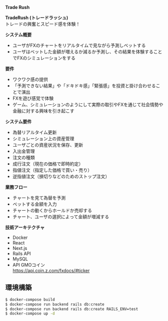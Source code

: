 **Trade Rush**

**TradeRush (トレードラッシュ)**<br>
トレードの興奮とスピード感を体験！

**システム概要**<br>
- ユーザがFXのチャートをリアルタイムで見ながら予測しベットする<br>
- ユーザはベットした金額が増えるか減るか予測し、その結果を体験することでFXのシミュレーションをする

**要件**<br>
- ワクワク感の提供<br>
- 「予測できない結果」や「ドキドキ感」「緊張感」を投資と掛け合わせることで演出<br>
- FXを遊び感覚で体験<br>
- ゲーム、シミュレーションのようにして実際の取引やFXを通じて社会情勢や金融に対する興味を引き起こす

**システム要件**<br>
- 為替リアルタイム更新<br>
- シミュレーション上の資産管理<br>
- ユーザごとの資産状況を保存、更新<br>
- 入出金管理<br>
- 注文の種類<br>
- 成行注文（現在の価格で即時約定）<br>
- 指値注文（指定した価格で買い・売り）<br>
- 逆指値注文（損切りなどのためのストップ注文）

**業務フロー**<br>
- チャートを見て為替を予測<br>
- ベットする金額を入力<br>
- チャートの動くからホールドか売却する<br>
- チャート、ユーザの選択によって金額が増減する<br>

**技術アーキテクチャ**<br>
- Docker<br>
- React<br>
- Next.js<br>
- Rails API<br>
- MySQL<br>
- API GMOコイン<br>
https://api.coin.z.com/fxdocs/#ticker

## 環境構築
```bash
$ docker-compose build
$ docker-compose run backend rails db:create
$ docker-compose run backend rails db:create RAILS_ENV=test
$ docker-compose up -d
```
